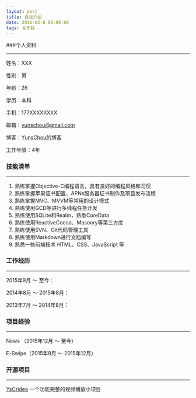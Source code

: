 ```yaml
---
layout: post
title: 自我介绍
date: 2016-02-8 00:00:00
tags: 关于我
---
```


###个人资料

***

姓名：XXX

性别：男

年龄：26

学历：本科

手机：177XXXXXXXX

邮箱：yunschou@gmail.com

博客：[YunsChou的博客](http://yunschou.github.io)

工作年限：4年

### 技能清单

------

1.  熟练掌握Objective-C编程语言，具有良好的编程风格和习惯
2.  熟练掌握苹果证书配置、APNs服务器证书制作及项目发布流程
3.  熟练掌握MVC、MVVM等常用的设计模式
4.  熟练使用GCD等进行多线程任务开发
5.  熟练使用SQLite和Realm，熟悉CoreData
6.  熟练使用ReactiveCocoa、Masonry等第三方库
7.  熟练使用SVN、Git代码管理工具
8.  熟练使用Markdown进行文档编写
9.  熟悉一些前端技术 HTML、CSS、JavaScript 等 



### 工作经历

***

2015年9月 ～ 至今：



2014年8月 ～ 2015年8月：



2013年7月 ～ 2014年8月：



### 项目经验

***

News （2015年12月 ～ 至今）



E-Swipe（2015年9月 ～ 2015年12月）





### 开源项目

***

[YsCrideo](https://github.com/YunsChou/YsCrideo) 一个功能完整的视频播放小项目











